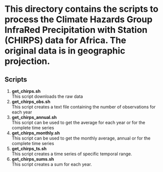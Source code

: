 # This directory contains the scripts to process the Climate Hazards Group InfraRed Precipitation with Station (CHIRPS) data for Africa. The original data is in geographic projection.

## Scripts
1. **get_chirps.sh** <br/>
This script downloads the raw data
2. **get_chirps_obs.sh** <br/>
This script creates a text file containing the number of observations for each year
3. **get_chirps_annual.sh** <br/>
This script can be used to get the average for each year or for the complete time series
4. **get_chirps_monthly.sh** <br/>
This script can be used to get the monthly average, annual or for the complete time series
5. **get_chirps_ts.sh** <br/>
This script creates a time series of specific temporal range.
6. **get_chirps_sums.sh** <br/>
This script creates a sum for each year.

